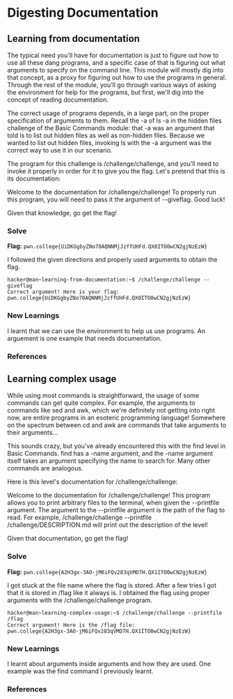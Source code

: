 # Digesting Documentation

## Learning from documentation
The typical need you'll have for documentation is just to figure out how to use all these dang programs, and a specific case of that is figuring out what arguments to specify on the command line. This module will mostly dig into that concept, as a proxy for figuring out how to use the programs in general. Through the rest of the module, you'll go through various ways of asking the environment for help for the programs, but first, we'll dig into the concept of reading documentation.

The correct usage of programs depends, in a large part, on the proper specification of arguments to them. Recall the -a of ls -a in the hidden files challenge of the Basic Commands module: that -a was an argument that told ls to list out hidden files as well as non-hidden files. Because we wanted to list out hidden files, invoking ls with the -a argument was the correct way to use it in our scenario.

The program for this challenge is /challenge/challenge, and you'll need to invoke it properly in order for it to give you the flag. Let's pretend that this is its documentation:

Welcome to the documentation for /challenge/challenge! To properly run this program, you will need to pass it the argument of --giveflag. Good luck!

Given that knowledge, go get the flag!

### Solve
**Flag:** `pwn.college{UiDKGgbyZNo70AQNNMjJzffUHFd.QX0ITO0wCN2gjNzEzW}`

I followed the given directions and properly used arguments to obtain the flag.
```
hacker@man~learning-from-documentation:~$ /challenge/challenge --giveflag
Correct argument! Here is your flag:
pwn.college{UiDKGgbyZNo70AQNNMjJzffUHFd.QX0ITO0wCN2gjNzEzW}
```

### New Learnings
I learnt that we can use the environment to help us use programs. An arguement is one example that needs documentation.

### References

## Learning complex usage
While using most commands is straightforward, the usage of some commands can get quite complex. For example, the arguments to commands like sed and awk, which we're definitely not getting into right now, are entire programs in an esoteric programming language! Somewhere on the spectrum between cd and awk are commands that take arguments to their arguments...

This sounds crazy, but you've already encountered this with the find level in Basic Commands. find has a -name argument, and the -name argument itself takes an argument specifying the name to search for. Many other commands are analogous.

Here is this level's documentation for /challenge/challenge:

Welcome to the documentation for /challenge/challenge! This program allows you to print arbitrary files to the terminal, when given the --printfile argument. The argument to the --printfile argument is the path of the flag to read. For example, /challenge/challenge --printfile /challenge/DESCRIPTION.md will print out the description of the level!

Given that documentation, go get the flag!

### Solve
**Flag:** `pwn.college{A2H3gx-3AO-jM6iFQv283qVMD7H.QX1ITO0wCN2gjNzEzW}`

I got stuck at the file name where the flag is stored. After a few tries I got that it is stored in /flag like it always is. I obtained the flag using proper arguments with the /challenge/challenge program.
```
hacker@man~learning-complex-usage:~$ /challenge/challenge --printfile /flag
Correct argument! Here is the /flag file:
pwn.college{A2H3gx-3AO-jM6iFQv283qVMD7H.QX1ITO0wCN2gjNzEzW}
```

### New Learnings
I learnt about arguments inside arguments and how they are used. One example was the find command I previously learnt.

### References

